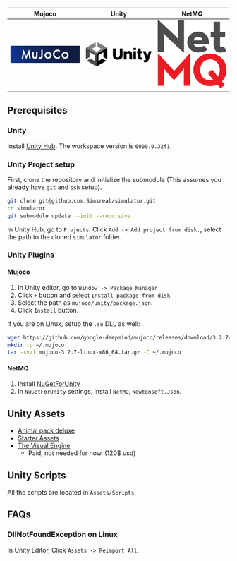 | Mujoco | Unity | NetMQ |
|:-:|:-:|:-:|
| <a href="https://github.com/google-deepmind/mujoco"><img src="./Assets/src/images.jpg" alt="mujoco" width="300"></a> | <a href="https://mujoco.readthedocs.io/en/stable/unity.html"><img src="./Assets/src/Unity_2021.svg" alt="unity" width="300"></a> | <a href="https://github.com/GlitchEnzo/NuGetForUnity"><img src="./Assets/src/8075215.png" alt="nuget" width="300"></a> |


## Prerequisites

### Unity
Install [Unity Hub](https://unity.com/download). The workspace version is `6000.0.32f1`.

### Unity Project setup
First, clone the repository and initialize the submodule (This assumes you already have `git` and `ssh` setup).
```bash
git clone git@github.com:Simsreal/simulator.git
cd simulator
git submodule update --init --recursive
```

In Unity Hub, go to `Projects`. Click `Add -> Add project from disk.`, select the path to the cloned `simulator` folder.

### Unity Plugins

#### Mujoco
1. In Unity editor, go to `Window -> Package Manager`
2. Click `+` button and select `Install package from disk`
3. Select the path as `mujoco/unity/package.json`.
4. Click `Install` button.

If you are on Linux, setup the `.so` DLL as well:
```bash
wget https://github.com/google-deepmind/mujoco/releases/download/3.2.7/mujoco-3.2.7-linux-x86_64.tar.gz
mkdir -p ~/.mujoco
tar -xvzf mujoco-3.2.7-linux-x86_64.tar.gz -C ~/.mujoco
```

#### NetMQ
1. Install [NuGetForUnity](https://github.com/GlitchEnzo/NuGetForUnity)
2. In `NuGetForUnity` settings, install `NetMQ`, `Newtonsoft.Json`.


## Unity Assets
* [Animal pack deluxe](https://assetstore.unity.com/packages/3d/characters/animals/animal-pack-deluxe-99702)
* [Starter Assets](https://assetstore.unity.com/packages/essentials/starter-assets-thirdperson-updates-in-new-charactercontroller-pa-196526)
* [The Visual Engine](https://assetstore.unity.com/packages/tools/utilities/the-visual-engine-286827?srsltid=AfmBOooEvsmJ4lYwBSmDCvyxRAC9RLq3f43LRQoHwi4ART23U_QAzOFR)
    * Paid, not needed for now. (120$ usd)

## Unity Scripts
All the scripts are located in `Assets/Scripts`.

## FAQs
### DllNotFoundException on Linux
In Unity Editor, Click `Assets -> Reimport All`.

